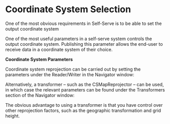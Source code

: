 # Coordinate System Selection

One of the most obvious requirements in Self-Serve is to be able to set the output coordinate system

One of the most useful parameters in a self-serve system controls the output coordinate system.
Publishing this parameter allows the end-user to receive data in a coordinate system of their choice.

**Coordinate System Parameters**

Coordinate system reprojection can be carried out by setting the parameters under the Reader/Writer in the Navigator window:

Alternatively, a transformer – such as the CSMapReprojector – can be used, in which case the relevant parameters can be found under the Transformers section of the Navigator window:

The obvious advantage to using a transformer is that you have control over other reprojection factors, such as the geographic transformation and grid height.